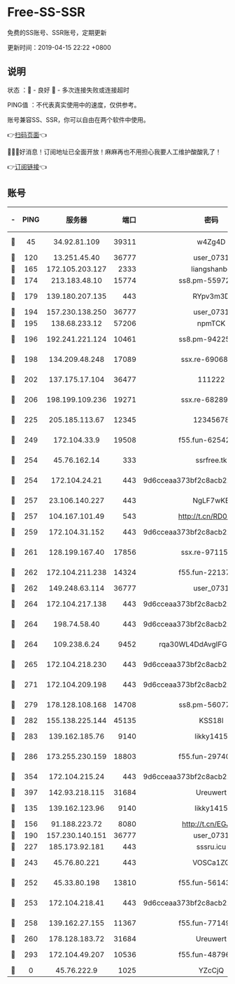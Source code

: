 # Free-SS-SSR

免费的SS账号、SSR账号，定期更新

更新时间：2019-04-15 22:22 +0800

## 说明

状态     ：🙂 - 良好 🙁 - 多次连接失败或连接超时

PING值   ：不代表真实使用中的速度，仅供参考。

账号兼容SS、SSR，你可以自由在两个软件中使用。

👉[扫码页面](https://liesauer.github.io/Free-SS-SSR/)👈

🎉🎉🎉好消息！订阅地址已全面开放！麻麻再也不用担心我要人工维护酸酸乳了！

👉[订阅链接](https://www.liesauer.net/yogurt/subscribe?ACCESS_TOKEN=DAYxR3mMaZAsaqUb)👈

## 账号

|-|PING|服务器|端口|密码|加密方式|区域|
|:----:|:----:|:-----:|-----:|:----:|:----:|:----:|
|🙂|45|34.92.81.109|39311|w4Zg4D|chacha20-ietf|US|
|🙂|120|13.251.45.40|36777|user_0731|chacha20|SG|
|🙂|165|172.105.203.127|2333|liangshanbo|chacha20|JP|
|🙂|174|213.183.48.10|15774|ss8.pm-55972403|rc4-md5|RU|
|🙂|179|139.180.207.135|443|RYpv3m3D|aes-256-cfb|JP|
|🙂|194|157.230.138.250|36777|user_0731|chacha20|US|
|🙂|195|138.68.233.12|57206|npmTCK|rc4-md5|US|
|🙂|196|192.241.221.124|10461|ss8.pm-94225903|aes-256-cfb|US|
|🙂|198|134.209.48.248|17089|ssx.re-69068513|aes-256-cfb|US|
|🙂|202|137.175.17.104|36477|111222|aes-256-cfb|US|
|🙂|206|198.199.109.236|19271|ssx.re-68289333|aes-256-cfb|US|
|🙂|225|205.185.113.67|12345|12345678|aes-256-cfb|US|
|🙂|249|172.104.33.9|19508|f55.fun-62542017|aes-256-cfb|SG|
|🙂|254|45.76.162.14|333|ssrfree.tk|aes-256-cfb|SG|
|🙂|254|172.104.24.21|443|9d6cceaa373bf2c8acb22e60b6a58be6|aes-256-cfb|US|
|🙂|257|23.106.140.227|443|NgLF7wKB|aes-256-cfb|US|
|🙂|257|104.167.101.49|543|http://t.cn/RD0D7sx|rc4-md5|CA|
|🙂|259|172.104.31.152|443|9d6cceaa373bf2c8acb22e60b6a58be6|aes-256-cfb|US|
|🙂|261|128.199.167.40|17856|ssx.re-97115769|aes-256-cfb|SG|
|🙂|262|172.104.211.238|14324|f55.fun-22137524|aes-256-cfb|US|
|🙂|262|149.248.63.114|36777|user_0731|chacha20|CA|
|🙂|264|172.104.217.138|443|9d6cceaa373bf2c8acb22e60b6a58be6|aes-256-cfb|US|
|🙂|264|198.74.58.40|443|9d6cceaa373bf2c8acb22e60b6a58be6|aes-256-cfb|US|
|🙂|264|109.238.6.24|9452|rqa30WL4DdAvgIFG6Fs3znzTa|aes-256-cfb|FR|
|🙂|265|172.104.218.230|443|9d6cceaa373bf2c8acb22e60b6a58be6|aes-256-cfb|US|
|🙂|271|172.104.209.198|443|9d6cceaa373bf2c8acb22e60b6a58be6|aes-256-cfb|US|
|🙂|279|178.128.108.168|14708|ss8.pm-56077584|aes-256-cfb|SG|
|🙂|282|155.138.225.144|45135|KSS18l|rc4-md5|US|
|🙂|283|139.162.185.76|9140|likky1415|aes-256-cfb|DE|
|🙂|286|173.255.230.159|18803|f55.fun-29740639|aes-256-cfb|US|
|🙂|354|172.104.215.24|443|9d6cceaa373bf2c8acb22e60b6a58be6|aes-256-cfb|US|
|🙂|397|142.93.218.115|31684|Ureuwert|chacha20|IN|
|🙂|135|139.162.123.96|9140|likky1415|aes-256-cfb|JP|
|🙂|156|91.188.223.72|8080|http://t.cn/EGJIyrl|rc4-md5|RU|
|🙂|190|157.230.140.151|36777|user_0731|chacha20|US|
|🙂|227|185.173.92.181|443|sssru.icu|rc4-md5|RU|
|🙂|243|45.76.80.221|443|VOSCa1ZG|aes-256-cfb|DE|
|🙂|252|45.33.80.198|13810|f55.fun-56143757|aes-256-cfb|US|
|🙂|253|172.104.218.41|443|9d6cceaa373bf2c8acb22e60b6a58be6|aes-256-cfb|US|
|🙂|258|139.162.27.155|11367|f55.fun-77149220|aes-256-cfb|SG|
|🙂|260|178.128.183.72|31684|Ureuwert|chacha20|US|
|🙂|293|172.104.49.207|10536|f55.fun-48796912|aes-256-cfb|SG|
|🙁|0|45.76.222.9|1025|YZcCjQ|rc4-md5|JP|
